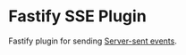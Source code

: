 # Fastify SSE Plugin
Fastify plugin for sending [Server-sent events](https://en.wikipedia.org/wiki/Server-sent_events).